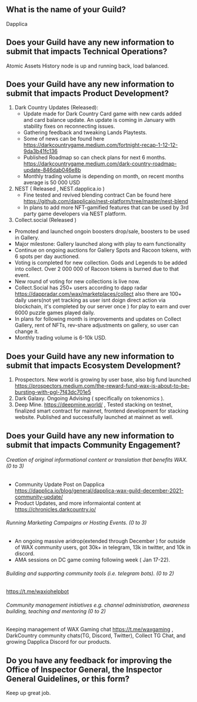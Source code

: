 ## What is the name of your Guild?

Dapplica

## Does your Guild have any new information to submit that impacts Technical Operations?

Atomic Assets History node is up and running back, load balanced.

## Does your Guild have any new information to submit that impacts Product Development?

1. Dark Country Updates (Released):
    - Update made for Dark Country Card game with new cards added and card balance update. An update is coming in January with stability fixes on reconnecting issues.
    - Gathering feedback and tweaking Lands Playtests. 
    - Some of news can be found here https://darkcountrygame.medium.com/fortnight-recap-1-12-12-9da3b41fc136
    - Published Roadmap so can check plans for next 6 months. https://darkcountrygame.medium.com/dark-country-roadmap-update-846dab046e8b 
    - Monthly trading volume is depending on month, on recent months average is 50 000 USD 
2. NEST ( Released , NEST.dapplica.io ) 
   - Fine tested and revived blending contract Can be found here https://github.com/dapplicaio/nest-platform/tree/master/nest-blend
   - In plans to add more NFT-gamified features that can be used by 3rd party game developers via NEST platform. 
3. Collect.social (Released )
  - Promoted and launched ongoin boosters drop/sale, boosters to be used in Gallery.
  - Major milestone: Gallery launched along with play to earn functionality
  - Continue on ongoing auctions for Gallery Spots and Racoon tokens, with 6 spots per day auctioned. 
  - Voting is completed for new collection. Gods and Legends to be added into collect. Over 2 000 000 of Racoon tokens is burned due to that event.
  - New round of voting for new collections is live now. 
  - Collect.Social has 250+ users according to dapp radar https://dappradar.com/wax/marketplaces/collect also there are 100+ daily users(not yet tracking as user isnt doign direct action via blockchain, it's completed by our server once ) for play to earn and over 6000 puzzle games played daily. 
  - In plans for following month is improvements and updates on Collect Gallery, rent of NFTs, rev-share adjustments on gallery, so user can change it.  
  - Monthly trading volume is 6-10k USD.
  


## Does your Guild have any new information to submit that impacts Ecosystem Development?

1. Prospectors. New world is growing by user base, also big fund launched https://prospectors.medium.com/the-reward-fund-wax-is-about-to-be-bursting-with-pgl-7f43dc701e5
2. Dark Galaxy. Ongoing Advising ( specifically on tokenomics ). 
3. Deep Mine. https://deepmine.world/ , Tested stacking on testnet, finalized smart contract for mainnet, frontend development for stacking website. Published and successfully launched at mainnet as well.

## Does your Guild have any new information to submit that impacts Community Engagement?

###### Creation of original informational content or translation that benefits WAX. (0 to 3)

- Community Update Post on Dapplica https://dapplica.io/blog/general/dapplica-wax-guild-december-2021-community-update/
- Product Updates, and more informaiontal content at https://chronicles.darkcountry.io/ 

###### Running Marketing Campaigns or Hosting Events. (0 to 3)
- An ongoing massive aridrop(extended through December ) for outside of WAX community users, got 30k+ in telegram, 13k in twitter, and 10k in discord. 
- AMA sessions on DC game coming following week ( Jan 17-22). 

###### Building and supporting community tools (i.e. telegram bots). (0 to 2)  
https://t.me/waxiohelpbot 

###### Community management initiatives e.g. channel administration, awareness building, teaching and mentoring (0 to 2)
Keeping management of WAX Gaming chat https://t.me/waxgaming , DarkCountry community chats(TG, Discord, Twitter), Collect TG Chat, and growing Dapplica Discord for our products. 

## Do you have any feedback for improving the Office of Inspector General, the Inspector General Guidelines, or this form?

Keep up great job. 
